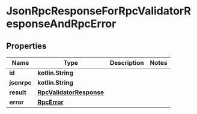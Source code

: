 
# JsonRpcResponseForRpcValidatorResponseAndRpcError

## Properties
| Name | Type | Description | Notes |
| ------------ | ------------- | ------------- | ------------- |
| **id** | **kotlin.String** |  |  |
| **jsonrpc** | **kotlin.String** |  |  |
| **result** | [**RpcValidatorResponse**](RpcValidatorResponse.md) |  |  |
| **error** | [**RpcError**](RpcError.md) |  |  |



